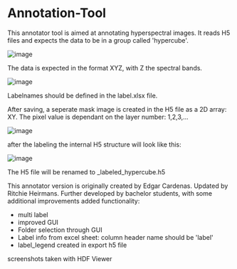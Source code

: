 # Annotation-Tool

This annotator tool is aimed at annotating hyperspectral images.
It reads H5 files and expects the data to be in a group called 'hypercube'.

![image](https://github.com/Ritchie3/Annotation-Tool/assets/38915268/db267672-3262-40ee-ad73-13fac61f18f4)

The data is expected in the format XYZ, with Z the spectral bands.

![image](https://github.com/Ritchie3/Annotation-Tool/assets/38915268/d0ba13eb-bf08-4953-8275-019495f767f4)

Labelnames should be defined in the label.xlsx file.

After saving, a seperate mask image is created in the H5 file as a 2D array: XY. 
The pixel value is dependant on the layer number: 1,2,3,...

![image](https://github.com/Ritchie3/Annotation-Tool/assets/38915268/41a3545c-1905-4862-ac0e-b19d9035f533)

after the labeling the internal H5 structure will look like this:

![image](https://github.com/Ritchie3/Annotation-Tool/assets/38915268/53aef1f4-be37-4999-9d83-f59aff6806f8)

The H5 file will be renamed to <name>_labeled_hypercube.h5

This annotator version is originally created by Edgar Cardenas. Updated by Ritchie Heirmans. Further developed by bachelor students, with some additional improvements
added functionality:
 - multi label
 - improved GUI
 - Folder selection through GUI
 - Label info from excel sheet:  column header name should be 'label'
 - label_legend created in export h5 file
 

  screenshots taken with HDF Viewer
